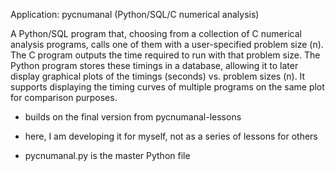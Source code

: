 Application: pycnumanal  (Python/SQL/C numerical analysis)

A Python/SQL program that, choosing from a collection of C numerical analysis programs, calls one of them with a user-specified problem size (n). The C program outputs the time required to run with that problem size. The Python program stores these timings in a database, allowing it to later display graphical plots of the timings (seconds) vs. problem sizes (n). It supports displaying the timing curves of multiple programs on the same plot for comparison purposes.

- builds on the final version from pycnumanal-lessons
- here, I am developing it for myself, not as a series of lessons for others

- pycnumanal.py is the master Python file

